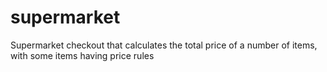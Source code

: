 # supermarket
Supermarket checkout that calculates the total price of a number of items, with some items having price rules

